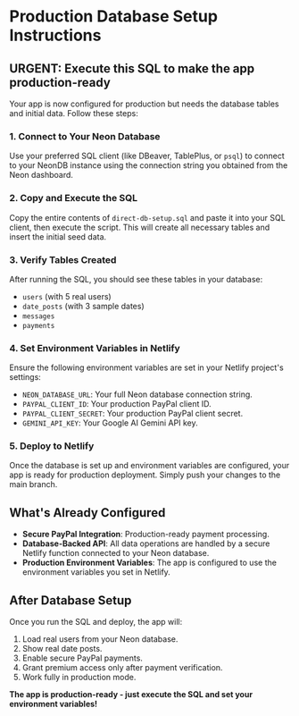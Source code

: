 # Production Database Setup Instructions

## URGENT: Execute this SQL to make the app production-ready

Your app is now configured for production but needs the database tables and initial data. Follow these steps:

### 1. Connect to Your Neon Database
Use your preferred SQL client (like DBeaver, TablePlus, or `psql`) to connect to your NeonDB instance using the connection string you obtained from the Neon dashboard.

### 2. Copy and Execute the SQL
Copy the entire contents of `direct-db-setup.sql` and paste it into your SQL client, then execute the script. This will create all necessary tables and insert the initial seed data.

### 3. Verify Tables Created
After running the SQL, you should see these tables in your database:
- `users` (with 5 real users)
- `date_posts` (with 3 sample dates)
- `messages`
- `payments`

### 4. Set Environment Variables in Netlify
Ensure the following environment variables are set in your Netlify project's settings:
- `NEON_DATABASE_URL`: Your full Neon database connection string.
- `PAYPAL_CLIENT_ID`: Your production PayPal client ID.
- `PAYPAL_CLIENT_SECRET`: Your production PayPal client secret.
- `GEMINI_API_KEY`: Your Google AI Gemini API key.

### 5. Deploy to Netlify
Once the database is set up and environment variables are configured, your app is ready for production deployment. Simply push your changes to the main branch.

## What's Already Configured

- **Secure PayPal Integration**: Production-ready payment processing.
- **Database-Backed API**: All data operations are handled by a secure Netlify function connected to your Neon database.
- **Production Environment Variables**: The app is configured to use the environment variables you set in Netlify.

## After Database Setup
Once you run the SQL and deploy, the app will:
1. Load real users from your Neon database.
2. Show real date posts.
3. Enable secure PayPal payments.
4. Grant premium access only after payment verification.
5. Work fully in production mode.

**The app is production-ready - just execute the SQL and set your environment variables!**